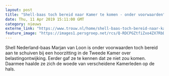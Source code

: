 ```yaml
---
layout: post
title: "Shell-baas toch bereid naar Kamer te komen - onder voorwaarden"
date: Thu, 11 Apr 2019 15:11:00 GMT
category: nieuws
externe_link: "https://www.trouw.nl/home/shell-baas-toch-bereid-naar-kamer-te-komen-onder-voorwaarden-~a149483a/"
feature_image: "https://images1.persgroep.net/rcs/Q-RDCPGZtfiZxo4ZX7RbD4PXqAw/diocontent/118102832/_focus/0.55/0.42/_fill/230/230?appId=e9b4e2a1869038ffcaf318a6d1463b0b&quality=0.9&format=jpeg"
---
```


Shell Nederland-baas Marjan van Loon is onder voorwaarden toch bereid aan te schuiven bij een hoorzitting in de Tweede Kamer over belastingontwijking. Eerder gaf ze te kennen dat ze niet zou komen. Daarmee haalde ze zich de woede van verscheidene Kamerleden op de hals.
